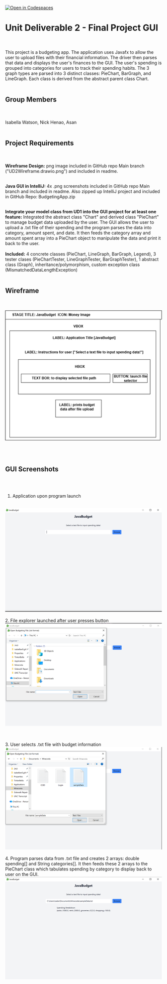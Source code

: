 [![Open in Codespaces](https://classroom.github.com/assets/launch-codespace-2972f46106e565e64193e422d61a12cf1da4916b45550586e14ef0a7c637dd04.svg)](https://classroom.github.com/open-in-codespaces?assignment_repo_id=21238319)
# Unit Deliverable 2 - Final Project GUI
<br><br>
This project is a budgeting app. The application uses Javafx to allow the user to upload files with their financial information. The driver then parses that data and displays the user's finances to the GUI. The user's spending is grouped into categories for users to track their spending habits. The 3 graph types are parsed into 3 distinct classes: PieChart, BarGraph, and LineGraph. Each class is derived from the abstract parent class Chart.
<br><br>

## Group Members
<br><br>
Isabella Watson, Nick Henao, Asan
<br><br>

## Project Requirements
<br><br>
<b>Wireframe Design:</b> png image included in GitHub repo Main branch ("UD2Wireframe.drawio.png") and included in readme.
<br><br>

<b> Java GUI in IntelliJ:</b> 4x .png screenshots included in GitHub repo Main branch and included in readme. Also zipped up IntelliJ project and included in GitHub Repo: BudgetingApp.zip
<br><br>

<b>Integrate your model class from UD1 into the GUI project for at least one feature:</b> Integrated the abstract class "Chart" and derived class "PieChart" to manage budget data uploaded by the user. The GUI allows the user to upload a .txt file of their spending and the program parses the data into category, amount spent, and date. It then feeds the category array and amount spent array into a PieChart object to manipulate the data and print it back to the user.
<br><br>
<b>Included:</b> 4 concrete classes (PieChart, LineGraph, BarGraph, Legend), 3 tester clases (PieChartTester, LineGraphTester, BarGraphTester), 1 abstract class (Graph), inheritance/polymorphism, custom exception class (MismatchedDataLengthException)
<br><br>


## Wireframe
<br><br>
![alt text](UD2Wireframe.drawio.png?raw=true)

<br><br>

## GUI Screenshots
<br><br>
1. Application upon program launch 
<br>
<img src="https://github.com/CS112-3117-Fall2025/cs112-ud2-guis-anonymous-kangaroos/blob/main/GUI_screenshot1.png?raw=true">
<br><br>
2. File explorer launched after user presses button
<br>
<img src="https://github.com/CS112-3117-Fall2025/cs112-ud2-guis-anonymous-kangaroos/blob/main/GUI_screenshot2.png?raw=true">

<br><br>
3. User selects .txt file with budget information
<br>
<img src="https://github.com/CS112-3117-Fall2025/cs112-ud2-guis-anonymous-kangaroos/blob/main/GUI_screenshot3.png?raw=true">
<br><br>
4. Program parses data from .txt file and creates 2 arrays: double spending[] and String categories[]. It then feeds these 2 arrays to the PieChart class which tabulates spending by category to display back to user on the GUI.
<br>
<img src="https://github.com/CS112-3117-Fall2025/cs112-ud2-guis-anonymous-kangaroos/blob/main/GUI_screenshot4.png?raw=true">

<br><br>


